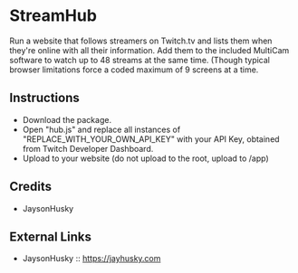 StreamHub
=========

Run a website that follows streamers on Twitch.tv and lists them when they're online with all their information. Add them to the included MultiCam software to watch up to 48 streams at the same time. (Though typical browser limitations force a coded maximum of 9 screens at a time.

## Instructions

- Download the package.
- Open "hub.js" and replace all instances of "REPLACE_WITH_YOUR_OWN_API_KEY" with your API Key, obtained from Twitch Developer Dashboard.
- Upload to your website (do not upload to the root, upload to /app)


## Credits
- JaysonHusky


## External Links
-  JaysonHusky :: https://jayhusky.com